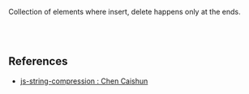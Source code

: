 Collection of elements where insert, delete happens only at the ends.

<br>
<br>


## References

- [js-string-compression : Chen Caishun](https://github.com/cschen1205/js-string-compression)
